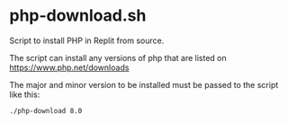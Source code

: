 # php-download.sh

Script to install PHP in Replit from source.

The script can install any versions of php that are listed on https://www.php.net/downloads

The major and minor version to be installed must be passed to the script like this:

```bash
./php-download 8.0
```
